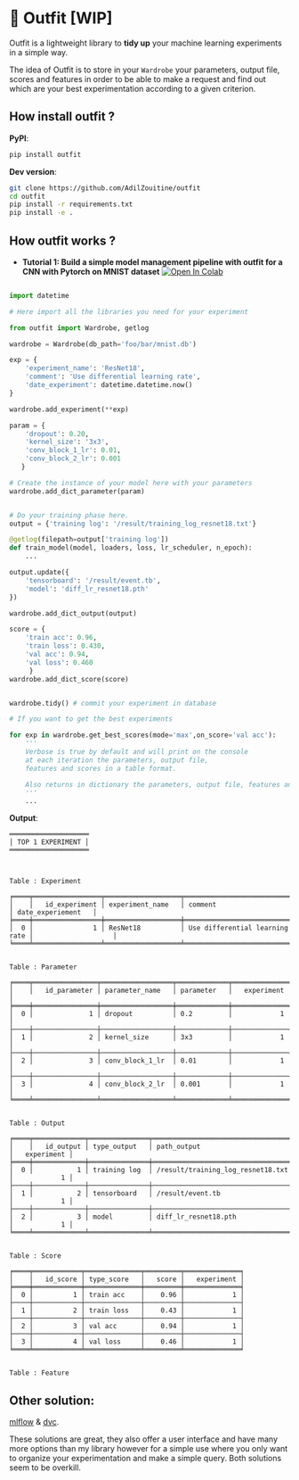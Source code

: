 # :dress: Outfit [WIP]

Outfit is a lightweight library to **tidy up** your machine learning experiments in a simple way.

The idea of Outfit is to store in your `Wardrobe` your parameters, output file, scores and features in order to be able to make a request and find out which are your best experimentation according to a given criterion.

## How install outfit ?

**PyPI**:

```bash
pip install outfit
```

**Dev version**: 
```bash
git clone https://github.com/AdilZouitine/outfit
cd outfit
pip install -r requirements.txt
pip install -e .
```


## How outfit works ?


- **Tutorial 1: Build a simple model management pipeline with outfit for a CNN with Pytorch on MNIST dataset** [![Open In Colab](https://colab.research.google.com/assets/colab-badge.svg)](https://colab.research.google.com/drive/17vJSQ9WRv1OeagyayXBq_eHs9H_Qg5JP) 

```python

import datetime

# Here import all the libraries you need for your experiment

from outfit import Wardrobe, getlog

wardrobe = Wardrobe(db_path='foo/bar/mnist.db')

exp = {
    'experiment_name': 'ResNet18',
    'comment': 'Use differential learning rate',
    'date_experiment': datetime.datetime.now()
}

wardrobe.add_experiment(**exp)

param = {
    'dropout': 0.20,
    'kernel_size': '3x3',
    'conv_block_1_lr': 0.01,
    'conv_block_2_lr': 0.001
   }

# Create the instance of your model here with your parameters
wardrobe.add_dict_parameter(param)


# Do your training phase here.
output = {'training log': '/result/training_log_resnet18.txt'}

@getlog(filepath=output['training log'])
def train_model(model, loaders, loss, lr_scheduler, n_epoch):
    ...

output.update({
    'tensorboard': '/result/event.tb',
    'model': 'diff_lr_resnet18.pth'
})

wardrobe.add_dict_output(output)

score = {
    'train acc': 0.96,
    'train loss': 0.430,
    'val acc': 0.94,
    'val loss': 0.460
     }
wardrobe.add_dict_score(score)


wardrobe.tidy() # commit your experiment in database

```

```python
# If you want to get the best experiments 

for exp in wardrobe.get_best_scores(mode='max',on_score='val acc'):
    '''
    Verbose is true by default and will print on the console 
    at each iteration the parameters, output file, 
    features and scores in a table format.

    Also returns in dictionary the parameters, output file, features and scores.
    '''
    ...

```
**Output**:
```
════════════════════
│ TOP 1 EXPERIMENT │
════════════════════



Table : Experiment 

╒════╤═════════════════╤═══════════════════╤════════════════════════════════╤════════════════════╕
│    │   id_experiment │ experiment_name   │ comment                        │ date_experiement   │
╞════╪═════════════════╪═══════════════════╪════════════════════════════════╪════════════════════╡
│  0 │               1 │ ResNet18          │ Use differential learning rate │                    │
╘════╧═════════════════╧═══════════════════╧════════════════════════════════╧════════════════════╛


Table : Parameter 

╒════╤════════════════╤══════════════════╤═════════════╤══════════════╕
│    │   id_parameter │ parameter_name   │ parameter   │   experiment │
╞════╪════════════════╪══════════════════╪═════════════╪══════════════╡
│  0 │              1 │ dropout          │ 0.2         │            1 │
├────┼────────────────┼──────────────────┼─────────────┼──────────────┤
│  1 │              2 │ kernel_size      │ 3x3         │            1 │
├────┼────────────────┼──────────────────┼─────────────┼──────────────┤
│  2 │              3 │ conv_block_1_lr  │ 0.01        │            1 │
├────┼────────────────┼──────────────────┼─────────────┼──────────────┤
│  3 │              4 │ conv_block_2_lr  │ 0.001       │            1 │
╘════╧════════════════╧══════════════════╧═════════════╧══════════════╛


Table : Output 

╒════╤═════════════╤═══════════════╤═══════════════════════════════════╤══════════════╕
│    │   id_output │ type_output   │ path_output                       │   experiment │
╞════╪═════════════╪═══════════════╪═══════════════════════════════════╪══════════════╡
│  0 │           1 │ training log  │ /result/training_log_resnet18.txt │            1 │
├────┼─────────────┼───────────────┼───────────────────────────────────┼──────────────┤
│  1 │           2 │ tensorboard   │ /result/event.tb                  │            1 │
├────┼─────────────┼───────────────┼───────────────────────────────────┼──────────────┤
│  2 │           3 │ model         │ diff_lr_resnet18.pth              │            1 │
╘════╧═════════════╧═══════════════╧═══════════════════════════════════╧══════════════╛


Table : Score 

╒════╤════════════╤══════════════╤═════════╤══════════════╕
│    │   id_score │ type_score   │   score │   experiment │
╞════╪════════════╪══════════════╪═════════╪══════════════╡
│  0 │          1 │ train acc    │    0.96 │            1 │
├────┼────────────┼──────────────┼─────────┼──────────────┤
│  1 │          2 │ train loss   │    0.43 │            1 │
├────┼────────────┼──────────────┼─────────┼──────────────┤
│  2 │          3 │ val acc      │    0.94 │            1 │
├────┼────────────┼──────────────┼─────────┼──────────────┤
│  3 │          4 │ val loss     │    0.46 │            1 │
╘════╧════════════╧══════════════╧═════════╧══════════════╛


Table : Feature 

```

## Other solution:

[mlflow](https://github.com/mlflow/mlflow) & [dvc](https://github.com/iterative/dvc).

These solutions are great, they also offer a user interface and have many more options than my library however for a simple use where you only want to organize your experimentation and make a simple query.
Both solutions seem to be overkill.

